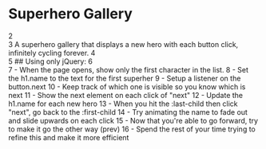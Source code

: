 # Superhero Gallery
2	
3	A superhero gallery that displays a new hero with each button click, infinitely cycling forever.
4	
5	## Using only jQuery:
6	
7	- When the page opens, show only the first character in the list.
8	- Set the h1.name to the text for the first superher
9	- Setup a listener on the button.next
10	- Keep track of which one is visible so you know which is next
11	- Show the next element on each click of "next"
12	- Update the h1.name for each new hero
13	- When you hit the :last-child then click "next", go back to the :first-child
14	- Try animating the name to fade out and slide upwards on each click
15	- Now that you're able to go forward, try to make it go the other way (prev)
16		- Spend the rest of your time trying to refine this and make it more efficient
